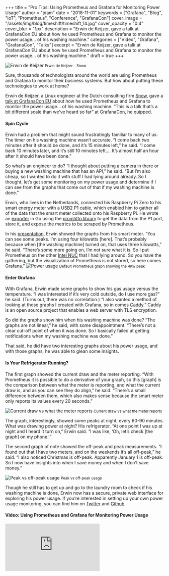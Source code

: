+++
title = "Pro Tips: Using Prometheus and Grafana for Monitoring Power Usage"
author = "jdam"
date = "2018-11-01"
keywords = ["Grafana", "Blog", "IoT", "Prometheus", "Conference", "GrafanaCon"]
cover_image = "/assets/img/blog/timeshift/timeshift_14.jpg"
cover_opacity = "0.4"
cover_blur = "1px"
description = "Erwin de Keijzer, gave a talk at GrafanaCon EU about how he used Prometheus and Grafana to monitor the power usage… of his washing machine."
categories = ["Video", "Grafana", "GrafanaCon", "Talks"]
excerpt = "Erwin de Keijzer, gave a talk at GrafanaCon EU about how he used Prometheus and Grafana to monitor the power usage… of his washing machine."
draft = true
+++

![Erwin de Keijzer](/assets/img/blog/erwin_de_keijzer.jpg)
<small>Erwin de Keijzer - Snow</small>


Sure, thousands of technologists around the world are using Prometheus and Grafana to monitor their business systems. But how about putting these technologies to work at home?

Erwin de Keijzer, a Linux engineer at the Dutch consulting firm [Snow](https://snow.nl/), gave a [talk at GrafanaCon EU](https://www.youtube.com/watch?v=wtna51BLYMc) about how he used Prometheus and Grafana to monitor the power usage… of his washing machine. “This is a talk that’s a bit different scale than we’ve heard so far” at GrafanaCon, he quipped.

#### Spin Cycle

Erwin had a problem that might sound frustratingly familiar to many of us: The timer on his washing machine wasn’t accurate. “I come back two minutes after it should be done, and it’s 15 minutes left,” he said. “I come back 10 minutes later, and it’s still 10 minutes left…. It’s almost half an hour after it should have been done.”

So what’s an engineer to do? “I thought about putting a camera in there or buying a new washing machine that has an API,” he said. “But I’m also cheap, so I wanted to do it with stuff I had lying around already. So I thought, let’s get some monitoring on my power usage and determine if I can see from the graphs that come out of that if my washing machine is done.”

Erwin, who lives in the Netherlands, connected his Raspberry Pi Zero to his smart energy meter with a USB2 P1 cable, which enabled him to gather all of the data that the smart meter collected onto his Raspberry Pi. He wrote an [exporter](https://github.com/gnur/prometheus-p1-exporter) in Go using the [promhttp library](https://github.com/prometheus/client_golang) to get the data from the P1 port, store it, and expose the metrics to be scraped by Prometheus. 

In his [presentation](https://www.grafanacon.org/2018/presentations/Erwin_de_Keijzer.pdf), Erwin showed the graphs from his smart meter. “You can see some peaks. I’m using four kilowatts [here]. That’s probably because when [the washing machine] turned on, that uses three kilowatts,” he said. “There’s some more going on, I’m not sure what it is. So I put Prometheus on the other [Intel NUC](https://www.intel.com/content/www/us/en/products/boards-kits/nuc.html) that I had lying around. So you have the gathering, but the visualization of Prometheus is not stored, so here comes Grafana.”
![Power usage](/assets/img/blog/4_kw_peak.jpg)
<small>Default Prometheus graph showing the 4Kw peak</small>

#### Enter Grafana

With Grafana, Erwin made some graphs to show his gas usage versus the temperature. “I was interested if it’s very cold outside, do I use more gas?” he said. (Turns out, there was no correlation.) “I also wanted a method of looking at those graphs I created with Grafana, so in comes [Caddy](https://caddyserver.com/).” Caddy is an open source project that enables a web server with TLS encryption.

So did the graphs show him when his washing machine was done? “The graphs are not linear,” he said, with some disappointment. “There’s not a clear cut-off point of when it was done. So I basically failed at getting notifications when my washing machine was done.”

That said, he did have two interesting graphs about his power usage, and with those graphs, he was able to glean some insights. 

#### Is Your Refrigerator Running?

The first graph showed the current draw and the meter reporting. “With Prometheus it is possible to do a derivative of your graph, so this [graph] is the comparison between what the meter is reporting, and what the current draw is, and as you can see they do align,” he said. “There’s a small difference between them, which also makes sense because the smart meter only reports its values every 20 seconds.”

![Current draw vs what the meter reports](/assets/img/blog/current_vs_report.jpg)
<small>Current draw vs what the meter reports</small>

The graph, interestingly, showed some peaks at night, every 60-90 minutes. What was drawing power at night? His refrigerator. “At one point I was up at night and I heard it turn on,” Erwin said. “I was like, ‘Oh, let’s check [the graph] on my phone.’”

The second graph of note showed the off-peak and peak measurements. “I found out that I have two meters, and on the weekends it’s all off-peak,” he said. “I also noticed Christmas is off-peak. Apparently January 1 is off-peak. So I now have insights into when I save money and when I don’t save money.”

![Peak vs off-peak usage](/assets/img/blog/peak_vs_off-peak.jpg)
<small>Peak vs off-peak usage</small>

Though he still has to get up and go to the laundry room to check if his washing machine is done, Erwin now has a secure, private web interface for exploring his power usage. If you’re interested in setting up your own power usage monitoring, you can find him on [Twitter](https://twitter.com/erwindekeijzer) and [Github](https://github.com/gnur).

#### Video: Using Prometheus and Grafana for Monitoring Power Usage
<div class="video-wrapper">
	<iframe src="https://www.youtube.com/embed/wtna51BLYMc" frameborder="0" allow="autoplay; encrypted-media" allowfullscreen></iframe>
</div>

